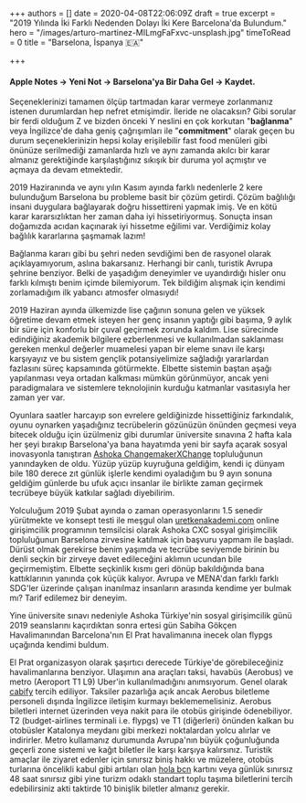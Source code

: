 +++
authors = []
date = 2020-04-08T22:06:09Z
draft = true
excerpt = "2019 Yılında İki Farklı Nedenden Dolayı İki Kere Barcelona'da Bulundum."
hero = "/images/arturo-martinez-MILmgFaFxvc-unsplash.jpg"
timeToRead = 0
title = "Barselona, İspanya 🇪🇦️"

+++
#### Apple Notes -> Yeni Not -> Barselona'ya Bir Daha Gel -> Kaydet.

Seçeneklerinizi tamamen ölçüp tartmadan karar vermeye zorlanmanız istenen durumlardan hep nefret etmişimdir. İleride ne olacaksın? Gibi sorular bir ferdi olduğum Z ve bizden önceki Y neslini en çok korkutan "**bağlanma**" veya İngilizce'de daha geniş çağrışımları ile "**commitment**" olarak geçen bu durum seçeneklerinizin hepsi kolay erişilebilir fast food menüleri gibi önünüze serilmediği zamanlarda hızlı ve aynı zamanda akılcı bir karar almanız gerektiğinde karşılaştığınız sıkışık bir duruma yol açmıştır ve açmaya da devam etmektedir.

2019 Haziranında ve aynı yılın Kasım ayında farklı nedenlerle 2 kere bulunduğum Barselona bu probleme basit bir çözüm getirdi. Çözüm bağlılığı insani duygulara bağlayarak doğru hissettireni yapmak imiş. Ve en kötü karar kararsızlıktan her zaman daha iyi hissetiriyormuş. Sonuçta insan doğamızda acıdan kaçınarak iyi hissetme eğilimi var. Verdiğimiz kolay bağlılık kararlarına şaşmamak lazım!

Bağlanma kararı gibi bu şehri neden sevdiğimi ben de rasyonel olarak açıklayamıyorum, aslına bakarsanız. Herhangi bir canlı, turistik Avrupa şehrine benziyor. Belki de yaşadığım deneyimler ve uyandırdığı hisler onu farklı kılmıştı benim içimde bilemiyorum. Tek bildiğim alışmak için kendimi zorlamadığım ilk yabancı atmosfer olmasıydı!

2019 Haziran ayında ülkemizde lise çağının sonuna gelen ve yüksek öğretime devam etmek isteyen her genç insanın yaptığı gibi başıma, 9 aylık bir süre için konforlu bir çuval geçirmek zorunda kaldım. Lise sürecinde edindiğiniz akademik bilgilere ezberlenmesi ve kullanılmadan saklanması gereken menkul değerler muamelesi yapan bir eleme sınavı ile karşı karşıyayız ve bu sistem gençlik potansiyelimize sağladığı yararlardan fazlasını süreç kapsamında götürmekte. Elbette sistemin baştan aşağı yapılanması veya ortadan kalkması mümkün görünmüyor, ancak yeni paradigmalara ve sistemlere teknolojinin kurduğu katmanlar vasıtasıyla her zaman yer var.

Oyunlara saatler harcayıp son evrelere geldiğinizde hissettiğiniz farkındalık, oyunu oynarken yaşadığınız tecrübelerin gözünüzün önünden geçmesi veya bitecek olduğu için üzülmeniz gibi durumlar üniversite sınavına 2 hafta kala her şeyi bırakıp Barselona'ya bana hayatımda yeni bir sayfa açarak sosyal inovasyonla tanıştıran [Ashoka ChangemakerXChange](https://changemakerxchange.org) topluluğunun yanındayken de oldu. Yüzüp yüzüp kuyruğuna geldiğim, kendi iç dünyam bile 180 derece zıt günlük işlerle kendimi oyaladığım bu 9 ayın sonuna geldiğim günlerde bu ufuk açıcı insanlar ile birlikte zaman geçirmek tecrübeye büyük katkılar sağladı diyebilirim.

Yolculuğum 2019 Şubat ayında o zaman operasyonlarını 1.5 senedir yürütmekte ve konsept testi ile meşgul olan [uretkenakademi.com](https://uretkenakademi.com/hakkinda.html) online girişimcilik programının temsilcisi olarak Ashoka CXC sosyal girişimcilik topluluğunun Barselona zirvesine katılmak için başvuru yapmam ile başladı. Dürüst olmak gerekirse benim yaşımda ve tecrübe seviyemde birinin bu denli seçkin bir zirveye davet edileceğini aklımın ucundan bile geçirmemiştim. Elbette seçkinlik kısmı geri dönüp bakıldığında bana kattıklarının yanında çok küçük kalıyor. Avrupa ve MENA'dan farklı farklı SDG'ler üzerinde çalışan inanılmaz insanların arasında kendime yer bulmak mı? Tarif edilemez bir deneyim.

Yine üniversite sınavı nedeniyle Ashoka Türkiye'nin sosyal girişimcilik günü 2019 seanslarını kaçırdıktan sonra ertesi gün Sabiha Gökçen Havalimanından Barcelona'nın El Prat havalimanına inecek olan flypgs uçağında kendimi buldum.

El Prat organizasyon olarak şaşırtıcı derecede Türkiye'de görebileceğiniz havalimanlarına benziyor. Ulaşımın ana araçları taksi, havabüs (Aerobus) ve metro (Aeroport T1 L9) Uber'in kullanılmadığını anımsıyorum. Genel olarak [cabify](https://cabify.com) tercih ediliyor. Taksiler pazarlığa açık ancak Aerobus biletleme personeli dışında İngilizce iletişim kurmayı beklememelisiniz. Aerobus biletleri internet üzerinden veya nakit para ile otobüs girişinde ödenebiliyor. T2 (budget-airlines terminali i.e. flypgs) ve T1 (diğerleri) önünden kalkan bu otobüsler Katalonya meydanı gibi merkezi noktalardan yolcu alırlar ve indirirler. Metro kullamanız durumunda Avrupa'nın büyük çoğunluğunda geçerli zone sistemi ve kağıt biletler ile karşı karşıya kalırsınız. Turistik amaçlar ile ziyaret edenler için sınırsız biniş hakkı ve müzelere, otobüs turlarına öncelikli kabul gibi artıları olan [hola bcn](https://www.tmb.cat/en/barcelona-fares-metro-bus/tickets-visit-barcelona/barcelona-travel-card-hola-bcn) kartını veya günlük sınırsız 48 saat sınırsız gibi yine turizm odaklı standart toplu taşıma biletlerini tercih edebilirsiniz akti taktirde 10 binişlik biletler almanız gerekir.